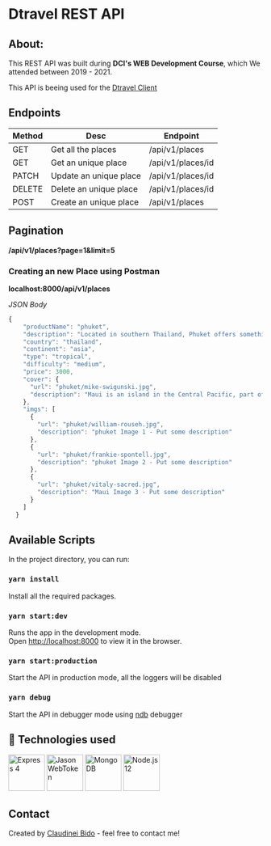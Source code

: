 # Dtravel REST API
## About: 
This REST API was built during **DCI's WEB Development Course**, which We attended between 2019 - 2021.

This API is beeing used for the [Dtravel Client](https://github.com/bidodev/react-dtravel-client) 

## Endpoints

Method | Desc | Endpoint
------------ | -------------| -------------
GET | Get all the places | /api/v1/places
GET | Get an unique place | /api/v1/places/id
PATCH | Update an unique place | /api/v1/places/id
DELETE | Delete an unique place | /api/v1/places/id
POST | Create an unique place | /api/v1/places


## Pagination
**/api/v1/places?page=1&limit=5**

### Creating an new Place using Postman

**localhost:8000/api/v1/places**

*JSON Body*

```javascript
{
    "productName": "phuket",
    "description": "Located in southern Thailand, Phuket offers something for everyone, especially budget-minded travelers. Everything from accommodations to spa treatments to boat tours come with a low price tag. For stunning scenery, check out the limestone cliffs of Phang Nga Bay and lounge on Phuket's gorgeous white sand beaches. Other must-sees include Wat Chalong Temple and the Big Buddha. Once the sun sets, take part in the island's lively nightlife scene.",
    "country": "thailand",
    "continent": "asia",
    "type": "tropical",
    "difficulty": "medium",
    "price": 3000,
    "cover": {
      "url": "phuket/mike-swigunski.jpg",
      "description": "Maui is an island in the Central Pacific, part of the Hawaiian archipelago."
    },
    "imgs": [
      {
        "url": "phuket/william-rouseh.jpg",
        "description": "phuket Image 1 - Put some description"
      },
      {
        "url": "phuket/frankie-spontell.jpg",
        "description": "phuket Image 2 - Put some description"
      },
      {
        "url": "phuket/vitaly-sacred.jpg",
        "description": "Maui Image 3 - Put some description"
      }
    ]
  }
```


## Available Scripts

In the project directory, you can run:

### `yarn install`
Install all the required packages.

### `yarn start:dev`

Runs the app in the development mode.<br />
Open [http://localhost:8000](http://localhost:8000) to view it in the browser.

### `yarn start:production`

Start the API in production mode, all the loggers will be disabled<br />

### `yarn debug`

Start the API in debugger mode using [ndb](https://github.com/GoogleChromeLabs/ndb) debugger <br />


## 🚀 Technologies used
<img title="Express 4" src="https://uploads.toptal.io/blog/category/logo/25/express_js.png" width="72" /> <img title="JasonWebToken" src="https://werkraum.net/fileadmin/news_import/jwt_pic_logo.svg.png" width="72" /> <img title="MongoDB" src="https://www.clouda.ca/wp-content/uploads/2013/03/mongodb-logo.png" width="72" /> <img title="Node.js 12" src="https://ih1.redbubble.net/image.109336634.1604/flat,550x550,075,f.u1.jpg" width="72" />

## Contact
Created by [Claudinei Bido](https://www.linkedin.com/in/bidoc/) - feel free to contact me!
